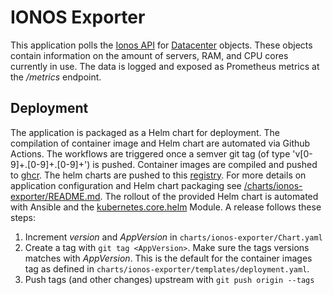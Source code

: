 # IONOS Exporter 
This application polls the [Ionos API](https://pkg.go.dev/github.com/ionos-cloud/sdk-go/v6@v6.1.9#section-readme) for [Datacenter](https://github.com/ionos-cloud/sdk-go/blob/v6.1.9/model_datacenters.go#L18) objects. These objects contain information on the amount of servers, RAM, and CPU cores currently in use. The data is logged and exposed as Prometheus metrics at the _/metrics_ endpoint. 

## Deployment
The application is packaged as a Helm chart for deployment. The compilation of container image and Helm chart are automated via Github Actions. The workflows are triggered once a semver git tag (of type 'v[0-9]+.[0-9]+.[0-9]+') is pushed. Container images are compiled and pushed to [ghcr](https://github.com/dbildungsplattform/ionos-exporter/pkgs/container/ionos-exporter). The helm charts are pushed to this [registry](https://github.com/dBildungsplattform/helm-charts-registry). 
For more details on application configuration and Helm chart packaging see [/charts/ionos-exporter/README.md](/charts/ionos-exporter/README.md).
The rollout of the provided Helm chart is automated with Ansible and the [kubernetes.core.helm](https://docs.ansible.com/ansible/latest/collections/kubernetes/core/helm_module.html) Module. 
A release follows these steps:
1. Increment _version_ and _AppVersion_ in `charts/ionos-exporter/Chart.yaml`
2. Create a tag with `git tag <AppVersion>`. Make sure the tags versions matches with _AppVersion_. This is the default for the container images tag as defined in `charts/ionos-exporter/templates/deployment.yaml`.
3. Push tags (and other changes) upstream with `git push origin --tags` 
